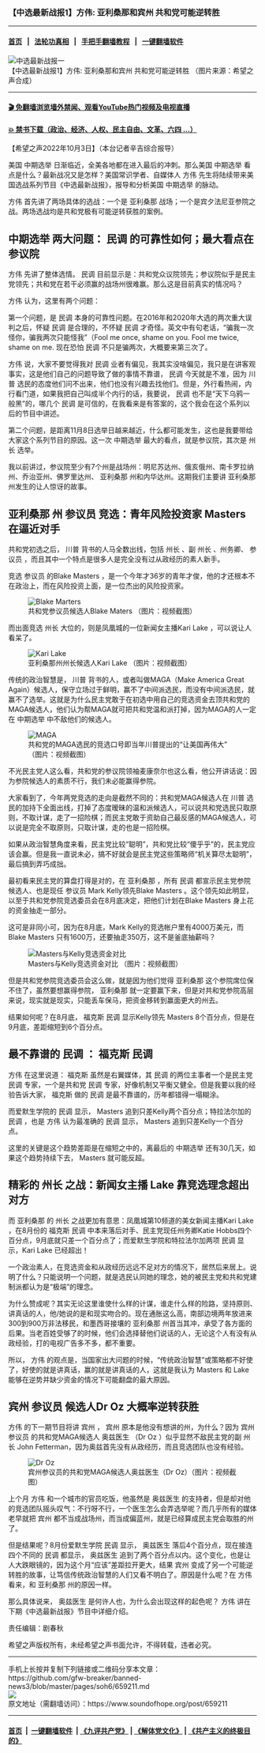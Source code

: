 ### 【中选最新战报1】方伟: 亚利桑那和宾州 共和党可能逆转胜  
------------------------

#### [首页](https://github.com/gfw-breaker/banned-news3/blob/master/README.md) &nbsp;&nbsp;|&nbsp;&nbsp; [法轮功真相](https://github.com/begood0513/basic/blob/master/README.md)  &nbsp;&nbsp;|&nbsp;&nbsp; [手把手翻墙教程](https://github.com/gfw-breaker/guides/wiki)  &nbsp;&nbsp;|&nbsp;&nbsp; [一键翻墙软件](https://github.com/gfw-breaker/nogfw/blob/master/README.md)  



<div><img alt="中选最新战报一" src="https://img.soundofhope.org/2022-10/1664830226843.jpg"/>
<br/><figcaption class="caption">
 【中选最新战报1】方伟: 亚利桑那和宾州 共和党可能逆转胜 （图片来源：希望之声合成）
</figcaption></div><hr/>

#### [ 🎬  免翻墙浏览墙外禁闻、观看YouTube热门视频及电视直播](https://github.com/gfw-breaker/HelloWorld)

#### [ 💥  禁书下载（政治、经济、人权、民主自由、文革、六四 ...）](https://github.com/gfw-breaker/books/blob/master/README.md)

<div><div class="Content__Wrapper sc-1bvya0-0 grZQxZ">
 <p class="meta-top">
  <span class="meta">
   【希望之声2022年10月3日】（本台记者辛吉综合报导）
  </span>
 </p>
 <p class="Body" style="border:none">
  美国
  <ok href="/term/7395">
   中期选举
  </ok>
  日渐临近，全美各地都在进入最后的冲刺。那么美国
  <ok href="/term/7395">
   中期选举
  </ok>
  看点是什么？最新战况又是怎样？美国常识学者、自媒体人
  <ok href="/term/13885">
   方伟
  </ok>
  先生将陆续带来美国选战系列节目《中选最新战报》，报导和分析美国
  <ok href="/term/7395">
   中期选举
  </ok>
  的脉动。
 </p>
 <p>
  <ok href="/term/13885">
   方伟
  </ok>
  首先讲了两场具体的选战：一个是
  <ok href="/term/21306">
   亚利桑那
  </ok>
  战场；一个是宾夕法尼亚参院之战。两场选战均是共和党极有可能逆转获胜的案例。
 </p>
 <h2>
  <ok href="/term/7395">
   中期选举
  </ok>
  两大问题：
  <ok href="/term/1483">
   民调
  </ok>
  的可靠性如何；最大看点在参议院
 </h2>
 <p>
  <ok href="/term/13885">
   方伟
  </ok>
  先讲了整体选情。
  <ok href="/term/1483">
   民调
  </ok>
  目前显示是：共和党众议院领先；参议院似乎是民主党领先；共和党在若干必须赢的战场州很难赢。那么这是目前真实的情况吗？
 </p>
 <p>
  <ok href="/term/13885">
   方伟
  </ok>
  认为，这里有两个问题：
 </p>
 <p>
  第一个问题，是
  <ok href="/term/1483">
   民调
  </ok>
  本身的可靠性问题。在2016年和2020年大选的两次重大误判之后，怀疑
  <ok href="/term/1483">
   民调
  </ok>
  是合理的，不怀疑
  <ok href="/term/1483">
   民调
  </ok>
  才奇怪。英文中有句老话，“骗我一次怪你，骗我两次只能怪我”（Fool me once, shame on you. Fool me twice, shame on me. 现在恐怕
  <ok href="/term/1483">
   民调
  </ok>
  不只是骗两次，大概要来第三次了。
 </p>
 <p>
  <ok href="/term/13885">
   方伟
  </ok>
  说，大家不要觉得我对
  <ok href="/term/1483">
   民调
  </ok>
  业者有偏见，我其实没啥偏见，我只是在讲客观事实，这是他们自己的问题导致了做的事情不靠谱，
  <ok href="/term/1483">
   民调
  </ok>
  今天就是不准，因为
  <ok href="/term/1041">
   川普
  </ok>
  选民的态度他们问不出来，他们也没有兴趣去找他们。但是，外行看热闹，内行看门道，如果我把自己叫成半个内行的话，我要说，
  <ok href="/term/1483">
   民调
  </ok>
  也不是“天下乌鸦一般黑”的，哪几个
  <ok href="/term/1483">
   民调
  </ok>
  是可信的，在我看来是有答案的，这个我会在这个系列以后的节目中讲述。
 </p>
 <p>
  第二个问题，是距离11月8日选举日越来越近，什么都可能发生，这也是我要带给大家这个系列节目的原因。这一次
  <ok href="/term/7395">
   中期选举
  </ok>
  最大的看点，就是参议院，其次是
  <ok href="/term/24664">
   州长
  </ok>
  选举。
 </p>
 <p>
  我以前讲过，参议院至少有7个州是战场州：明尼苏达州、俄亥俄州、南卡罗拉纳州、乔治亚州、佛罗里达州、
  <ok href="/term/21306">
   亚利桑那
  </ok>
  州和内华达州。这期我们主要讲
  <ok href="/term/21306">
   亚利桑那
  </ok>
  州发生的让人惊讶的故事。
 </p>
 <h2>
  <ok href="/term/21306">
   亚利桑那
  </ok>
  州
  <ok href="/term/3367">
   参议员
  </ok>
  竞选：青年风险投资家
  <ok href="/term/791136">
   Masters
  </ok>
  在逼近对手
 </h2>
 <p>
  共和党初选之后，
  <ok href="/term/1041">
   川普
  </ok>
  背书的人马全数出线，包括
  <ok href="/term/24664">
   州长
  </ok>
  、副
  <ok href="/term/24664">
   州长
  </ok>
  、州务卿、
  <ok href="/term/3367">
   参议员
  </ok>
  ，而且其中一个特点是很多人是完全没有过从政经历的素人新手。
 </p>
 <p>
  竞选
  <ok href="/term/3367">
   参议员
  </ok>
  的Blake
  <ok href="/term/791136">
   Masters
  </ok>
  ，是一个今年才36岁的青年才俊，他的才还根本不在政治上，而在风险投资上面，是一位杰出的风险投资家。
 </p>
 <figure class="OImage__StyledFigure-sc-1lfley0-0 hHSfVg">
  <img alt="Blake Marters" src="https://img.soundofhope.org/2022-10/1664829478041.png"/>
  <br/><figcaption>
   共和党参议员候选人Blake Maters （图片：视频截图）
  </figcaption>
 </figure>
 <p>
  而出面竞选
  <ok href="/term/24664">
   州长
  </ok>
  大位的，则是凤凰城的一位新闻女主播Kari
  <ok href="/term/484871">
   Lake
  </ok>
  ，可以说让人看呆了。
 </p>
 <figure class="OImage__StyledFigure-sc-1lfley0-0 hHSfVg">
  <img alt="Kari Lake" src="https://img.soundofhope.org/2022-10/1664829617074.jpg"/>
  <br/><figcaption>
   亚利桑那州州长候选人Kari Lake （图片：视频截图）
  </figcaption>
 </figure>
 <p>
  传统的政治智慧是，
  <ok href="/term/1041">
   川普
  </ok>
  背书的人，或者叫做MAGA（Make America Great Again）候选人，保守立场过于鲜明，赢不了中间派选民，而没有中间派选民，就赢不了选举。这就是为什么民主党敢于在初选中用自己的竞选资金去顶共和党的MAGA候选人，他们认为帮MAGA就可把共和党温和派打掉，因为MAGA的人一定在
  <ok href="/term/7395">
   中期选举
  </ok>
  中不敌他们的候选人。
 </p>
 <figure class="OImage__StyledFigure-sc-1lfley0-0 hHSfVg">
  <img alt="MAGA" src="https://img.soundofhope.org/2022-10/1664829730219.jpg"/>
  <br/><figcaption>
   共和党的MAGA选民的竞选口号即当年川普提出的“让美国再伟大” （图片：视频截图）
  </figcaption>
 </figure>
 <p>
  不光民主党人这么看，共和党的参议院领袖麦康奈尔也这么看，他公开讲话说：因为参院候选人的素质不行，我们未必能赢得参院。
 </p>
 <p>
  大家看到了，今年两党竞选的走向是截然不同的：共和党MAGA候选人在
  <ok href="/term/1041">
   川普
  </ok>
  选民的加持下全面出线，打掉了态度暧昧的温和派候选人，可以说共和党选民只取原则，不取计谋，走了一招险棋；而民主党敢于资助自己最反感的MAGA候选人，可以说是完全不取原则，只取计谋，走的也是一招险棋。
 </p>
 <p>
  如果从政治智慧角度来看，民主党比较“聪明”，共和党比较“傻乎乎”的，民主党应该会赢。但是我一直说未必，搞不好就会是民主党这些策略师“机关算尽太聪明”，最后搞到弄巧成拙。
 </p>
 <p>
  最初看来民主党的算盘打得是对的，在
  <ok href="/term/21306">
   亚利桑那
  </ok>
  ，所有
  <ok href="/term/1483">
   民调
  </ok>
  都宣示民主党参院候选人、也是现任
  <ok href="/term/3367">
   参议员
  </ok>
  Mark Kelly领先Blake
  <ok href="/term/791136">
   Masters
  </ok>
  。这个领先如此明显，以至于共和党参院竞选委员会在8月底决定，把他们计划在Blake
  <ok href="/term/791136">
   Masters
  </ok>
  身上花的资金抽走一部分。
 </p>
 <p>
  这可是非同小可，因为在8月底，Mark Kelly的竞选帐户里有4000万美元，而Blake
  <ok href="/term/791136">
   Masters
  </ok>
  只有1600万，还要抽走350万，这不是釜底抽薪吗？
 </p>
 <figure class="OImage__StyledFigure-sc-1lfley0-0 hHSfVg">
  <img alt="Masters与Kelly竞选资金对比" src="https://img.soundofhope.org/2022-10/1664829947618.jpg"/>
  <br/><figcaption>
   Masters与Kelly竞选资金对比 （图片：视频截图）
  </figcaption>
 </figure>
 <p>
  但是共和党参院竞选委员会这么做，就是因为他们觉得
  <ok href="/term/21306">
   亚利桑那
  </ok>
  这个参院席位保不住了，虽然要想赢得参院，
  <ok href="/term/21306">
   亚利桑那
  </ok>
  就一定要赢下来，但是对共和党参院高层来说，现实就是现实，只能丢车保马，把资金移转到赢面更大的州去。
 </p>
 <p>
  结果如何呢？在8月底，
  <ok href="/term/8943">
   福克斯
  </ok>
  <ok href="/term/1483">
   民调
  </ok>
  显示Kelly领先
  <ok href="/term/791136">
   Masters
  </ok>
  8个百分点，但是在9月底，差距缩短到6个百分点。
 </p>
 <h2>
  最不靠谱的
  <ok href="/term/1483">
   民调
  </ok>
  ：
  <ok href="/term/8943">
   福克斯
  </ok>
  <ok href="/term/1483">
   民调
  </ok>
 </h2>
 <p>
  <ok href="/term/13885">
   方伟
  </ok>
  在这里说道：
  <ok href="/term/8943">
   福克斯
  </ok>
  虽然是右翼媒体，其
  <ok href="/term/1483">
   民调
  </ok>
  的两位主事者一个是民主党
  <ok href="/term/1483">
   民调
  </ok>
  专家，一个是共和党
  <ok href="/term/1483">
   民调
  </ok>
  专家，好像机制又平衡又健全。但是我要以我的经验告诉大家，
  <ok href="/term/8943">
   福克斯
  </ok>
  做的
  <ok href="/term/1483">
   民调
  </ok>
  是最不靠谱的，历年都错得一塌糊涂。
 </p>
 <p>
  而爱默生学院的
  <ok href="/term/1483">
   民调
  </ok>
  显示，
  <ok href="/term/791136">
   Masters
  </ok>
  追到只差Kelly两个百分点；特拉法尔加的
  <ok href="/term/1483">
   民调
  </ok>
  ，也是
  <ok href="/term/13885">
   方伟
  </ok>
  认为最准确的
  <ok href="/term/1483">
   民调
  </ok>
  显示，
  <ok href="/term/791136">
   Masters
  </ok>
  追到只差Kelly一个百分点。
 </p>
 <p>
  这里的关键是这个趋势差距是在缩短之中的，离最后的
  <ok href="/term/7395">
   中期选举
  </ok>
  还有30几天，如果这个趋势持续下去，
  <ok href="/term/791136">
   Masters
  </ok>
  就可能反超。
 </p>
 <h2>
  精彩的
  <ok href="/term/24664">
   州长
  </ok>
  之战：新闻女主播
  <ok href="/term/484871">
   Lake
  </ok>
  靠竞选理念超出对方
 </h2>
 <p>
  而
  <ok href="/term/21306">
   亚利桑那
  </ok>
  的
  <ok href="/term/24664">
   州长
  </ok>
  之战更加有意思：凤凰城第10频道的美女新闻主播Kari
  <ok href="/term/484871">
   Lake
  </ok>
  ，在8月份的
  <ok href="/term/8943">
   福克斯
  </ok>
  <ok href="/term/1483">
   民调
  </ok>
  中本来落后对手、民主党现任州务卿Katie Hobbs四个百分点，9月底就只差一个百分点了；而爱默生学院和特拉法尔加两项
  <ok href="/term/1483">
   民调
  </ok>
  显示，Kari
  <ok href="/term/484871">
   Lake
  </ok>
  已经超出！
 </p>
 <p>
  一个政治素人，在竞选资金和从政经历远远不足对方的情况下，居然后来居上。说明了什么？只能说明一个问题，就是选民认同她的理念，她的被民主党和共和党建制派都认为是“极端”的理念。
 </p>
 <p>
  为什么赞成呢？其实无论这里谁使什么样的计谋，谁走什么样的险路，坚持原则、讲真话的人，他/她说的是和现实吻合的。现在通胀这么高，南部边境两年放进来300到900万非法移民，和墨西哥接壤的
  <ok href="/term/21306">
   亚利桑那
  </ok>
  州首当其冲，承受了各方面的后果。当老百姓受够了的时候，他们会选择替他们说话的人，无论这个人有没有从政经验，打的电视广告多不多，都不重要。
 </p>
 <p>
  所以，
  <ok href="/term/13885">
   方伟
  </ok>
  的观点是，当国家出大问题的时候，“传统政治智慧”或策略都不好使了，好使的就是讲真话，赢的就是讲真话的人，这就是我认为
  <ok href="/term/791136">
   Masters
  </ok>
  和
  <ok href="/term/484871">
   Lake
  </ok>
  能够在逆势并缺少资金的情况下可能翻盘的最大原因。
 </p>
 <h2>
  <ok href="/term/2959">
   宾州
  </ok>
  <ok href="/term/3367">
   参议员
  </ok>
  候选人Dr Oz
  <!-- -->
  大概率逆转获胜
 </h2>
 <p>
  <ok href="/term/13885">
   方伟
  </ok>
  的下一期节目将讲
  <ok href="/term/2959">
   宾州
  </ok>
  ，
  <ok href="/term/2959">
   宾州
  </ok>
  原本是他没有想讲的州，为什么？因为
  <ok href="/term/2959">
   宾州
  </ok>
  <ok href="/term/3367">
   参议员
  </ok>
  的共和党MAGA候选人
  <ok href="/term/791142">
   奥兹医生
  </ok>
  （Dr Oz
  <!-- -->
  ）似乎显然不敌民主党的副
  <ok href="/term/24664">
   州长
  </ok>
  John Fetterman，因为奥兹首先没有从政经历，而且竞选团队也没有经验。
 </p>
 <figure class="OImage__StyledFigure-sc-1lfley0-0 hHSfVg">
  <img alt="Dr Oz" src="https://img.soundofhope.org/2022-10/1664830141186.jpg"/>
  <br/><figcaption>
   宾州参议员的共和党MAGA候选人奥兹医生（Dr Oz）（图片：视频截图）
  </figcaption>
 </figure>
 <p>
  上个月
  <ok href="/term/13885">
   方伟
  </ok>
  和一个城市的官员吃饭，他虽然是
  <ok href="/term/791142">
   奥兹医生
  </ok>
  的支持者，但是却对他的竞选团队摇头叹气：不行呀不行，一个医生怎么会弄选举呢？而几乎所有的媒体老早就把
  <ok href="/term/2959">
   宾州
  </ok>
  都不当成战场州，而当成偏蓝州，就是已经算成民主党会取胜的州了。
 </p>
 <p>
  但是结果呢？8月份爱默生学院
  <ok href="/term/1483">
   民调
  </ok>
  显示，
  <ok href="/term/791142">
   奥兹医生
  </ok>
  落后4个百分点，现在接连四个不同的
  <ok href="/term/1483">
   民调
  </ok>
  都显示，
  <ok href="/term/791142">
   奥兹医生
  </ok>
  追到了两个百分点以内。这个变化，也是让人大跌眼镜的，因为这个月“应该”差距拉开更大，结果
  <ok href="/term/2959">
   宾州
  </ok>
  变成了另一个可能逆转胜的故事，让笃信传统政治智慧的人们又看不明白了。原因是什么呢？在
  <ok href="/term/13885">
   方伟
  </ok>
  看来，和
  <ok href="/term/21306">
   亚利桑那
  </ok>
  州的原因一样。
 </p>
 <p>
  那么具体说来，
  <ok href="/term/791142">
   奥兹医生
  </ok>
  是何许人也，为什么会出现这样的起色呢？
  <ok href="/term/13885">
   方伟
  </ok>
  讲在下期《中选最新战报》节目中详细介绍。
 </p>
 <p class="meta-btm">
  责任编辑：剧春秋
 </p>
 <p class="meta-btm">
  希望之声版权所有，未经希望之声书面允许，不得转载，违者必究。
 </p>
</div>
</div>
<hr/>
手机上长按并复制下列链接或二维码分享本文章：<br/>
https://github.com/gfw-breaker/banned-news3/blob/master/pages/soh6/659211.md <br/>
<a href='https://github.com/gfw-breaker/banned-news3/blob/master/pages/soh6/659211.md'><img src='https://github.com/gfw-breaker/banned-news3/blob/master/pages/soh6/659211.md.png'/></a> <br/>
原文地址（需翻墙访问）：https://www.soundofhope.org/post/659211


------------------------
#### [首页](https://github.com/gfw-breaker/banned-news3/blob/master/README.md) &nbsp;|&nbsp; [一键翻墙软件](https://github.com/gfw-breaker/nogfw/blob/master/README.md) &nbsp;| [《九评共产党》](https://github.com/gfw-breaker/9ping.md/blob/master/README.md#九评之一评共产党是什么) | [《解体党文化》](https://github.com/gfw-breaker/jtdwh.md/blob/master/README.md) | [《共产主义的终极目的》](https://github.com/gfw-breaker/gczydzjmd.md/blob/master/README.md)


<img src='http://gfw-breaker.win/banned-news3/pages/soh6/659211.md' width='0px' height='0px'/>